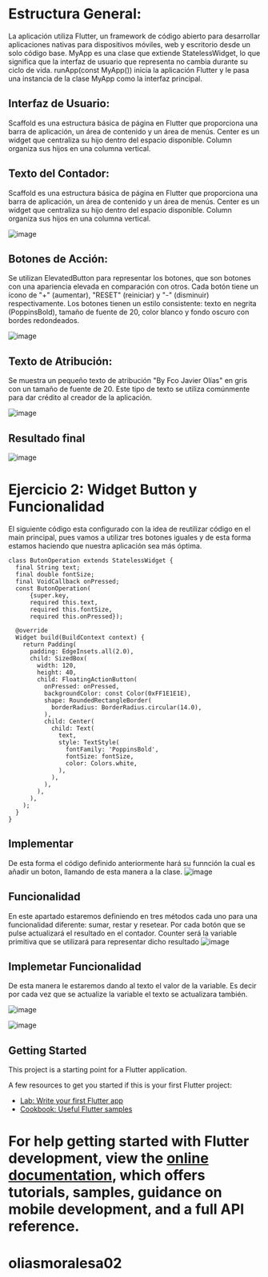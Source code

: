 # Estructura General:

La aplicación utiliza Flutter, un framework de código abierto para desarrollar aplicaciones nativas para dispositivos móviles, web y escritorio desde un solo código base.
MyApp es una clase que extiende StatelessWidget, lo que significa que la interfaz de usuario que representa no cambia durante su ciclo de vida.
runApp(const MyApp()) inicia la aplicación Flutter y le pasa una instancia de la clase MyApp como la interfaz principal.
## Interfaz de Usuario:

Scaffold es una estructura básica de página en Flutter que proporciona una barra de aplicación, un área de contenido y un área de menús.
Center es un widget que centraliza su hijo dentro del espacio disponible.
Column organiza sus hijos en una columna vertical.

## Texto del Contador:

Scaffold es una estructura básica de página en Flutter que proporciona una barra de aplicación, un área de contenido y un área de menús.
Center es un widget que centraliza su hijo dentro del espacio disponible.
Column organiza sus hijos en una columna vertical.

![image](https://github.com/Javi-23/oliasmoralesa02/assets/102307312/1caa58e6-6134-45f5-a437-8ee6e634cced)

## Botones de Acción:

Se utilizan ElevatedButton para representar los botones, que son botones con una apariencia elevada en comparación con otros.
Cada botón tiene un ícono de "+" (aumentar), "RESET" (reiniciar) y "-" (disminuir) respectivamente.
Los botones tienen un estilo consistente: texto en negrita (PoppinsBold), tamaño de fuente de 20, color blanco y fondo oscuro con bordes redondeados.

![image](https://github.com/Javi-23/oliasmoralesa02/assets/102307312/718ffaf9-84ca-4119-90d4-952df12a7e33)

## Texto de Atribución:

Se muestra un pequeño texto de atribución "By Fco Javier Olías" en gris con un tamaño de fuente de 20.
Este tipo de texto se utiliza comúnmente para dar crédito al creador de la aplicación.

![image](https://github.com/Javi-23/oliasmoralesa02/assets/102307312/aa5f7716-8019-437c-abd6-5a4817743828)

## Resultado final

![image](https://github.com/Javi-23/oliasmoralesa02/assets/102307312/4a899daa-9030-45f9-a276-590de83bb6ca)

# Ejercicio 2: Widget Button y Funcionalidad
El siguiente código esta configurado con la idea de reutilizar código en el main principal, pues
vamos a utilizar tres botones iguales y de esta forma estamos haciendo que nuestra aplicación sea más 
óptima.
```
class ButonOperation extends StatelessWidget {
  final String text;
  final double fontSize;
  final VoidCallback onPressed;
  const ButonOperation(
      {super.key,
      required this.text,
      required this.fontSize,
      required this.onPressed});

  @override
  Widget build(BuildContext context) {
    return Padding(
      padding: EdgeInsets.all(2.0),
      child: SizedBox(
        width: 120,
        height: 40,
        child: FloatingActionButton(
          onPressed: onPressed,
          backgroundColor: const Color(0xFF1E1E1E),
          shape: RoundedRectangleBorder(
            borderRadius: BorderRadius.circular(14.0),
          ),
          child: Center(
            child: Text(
              text,
              style: TextStyle(
                fontFamily: 'PoppinsBold',
                fontSize: fontSize,
                color: Colors.white,
              ),
            ),
          ),
        ),
      ),
    );
  }
}
```

## Implementar

De esta forma el código definido anteriormente hará su funnción la cual es añadir un boton, 
llamando de esta manera a la clase.
![image](https://github.com/Javi-23/OliasMoralesA02/assets/102307312/102452a3-6661-4ecf-8fc1-e213353bd6ec)

## Funcionalidad

En este apartado estaremos definiendo en tres métodos cada uno para una funcionalidad diferente: sumar, restar y resetear.
Por cada botón que se pulse actualizará el resultado en el contador. Counter será la variable primitiva que se utilizará para
representar dicho resultado
![image](https://github.com/Javi-23/OliasMoralesA02/assets/102307312/23bf8ff8-905c-4547-a488-c3dc3550e88c)

## Implemetar Funcionalidad
De esta manera le estaremos dando al texto el valor de la variable. Es decir por cada vez que se actualize la variable
el texto se actualizara también.

![image](https://github.com/Javi-23/OliasMoralesA02/assets/102307312/c9694167-822a-454f-9b23-81b6c2fbf79f)

![image](https://github.com/Javi-23/OliasMoralesA02/assets/102307312/c88591b8-f95e-4c9d-a6f5-e49f4c7f5afd)



## Getting Started

This project is a starting point for a Flutter application.

A few resources to get you started if this is your first Flutter project:

- [Lab: Write your first Flutter app](https://docs.flutter.dev/get-started/codelab)
- [Cookbook: Useful Flutter samples](https://docs.flutter.dev/cookbook)

For help getting started with Flutter development, view the
[online documentation](https://docs.flutter.dev/), which offers tutorials,
samples, guidance on mobile development, and a full API reference.
=======
# oliasmoralesa02

